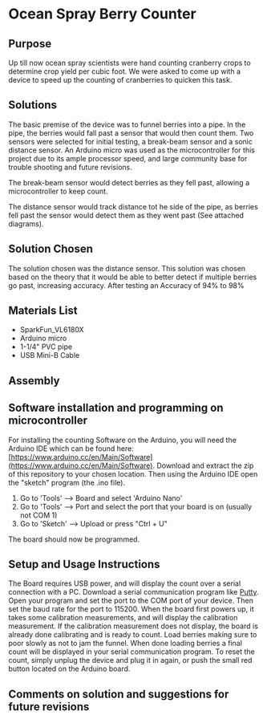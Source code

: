 # Ocean Spray Berry Counter
## Purpose
Up till now ocean spray scientists were hand counting cranberry crops to determine crop yield per cubic foot.  We were asked to come up with a device to speed up the counting of cranberries to quicken this task.
## Solutions
The basic premise of the device was to funnel berries into a pipe. In the pipe, the berries would fall past a sensor that would then count them.  Two sensors were selected for initial testing, a break-beam sensor and a sonic distance sensor.  An Arduino micro was used as the microcontroller for this project due to its ample processor speed, and large community base for trouble shooting and future revisions.

The break-beam sensor would detect berries as they fell past, allowing a microcontroller to keep count.  

The distance sensor would track distance tot he side of the pipe, as berries fell past the sensor would detect them as they went past  (See attached diagrams).
## Solution Chosen
The solution chosen was the distance sensor.  This solution was chosen based on the theory that it would be able to better detect if multiple berries go past, increasing accuracy.  After testing an Accuracy of 94% to 98%

## Materials List
* SparkFun_VL6180X
* Arduino micro
* 1-1/4" PVC pipe
* USB Mini-B Cable

## Assembly 

## Software installation and programming on microcontroller
For installing the counting Software on the Arduino, you will need the Arduino IDE which can be found here: [https://www.arduino.cc/en/Main/Software](https://www.arduino.cc/en/Main/Software). Download and extract the zip of this repository to your chosen location.  Then using the Arduino IDE open the "sketch" program (the .ino file).
1. Go to 'Tools' --> Board and select 'Arduino Nano'
2. Go to 'Tools' --> Port and select the port that your board is on (usually not COM 1)
3. Go to 'Sketch' --> Upload or press "Ctrl + U"

The board should now be programmed.

## Setup and Usage Instructions
The Board requires USB power, and will display the count over a serial connection with a PC.
Download a serial communication program like [Putty](http://www.putty.org/).  Open your program and set the port to the COM port of your device.  Then set the baud rate for the port to 115200.  When the board first powers up, it takes some calibration measurements, and will display the calibration measurement.  If the calibration measurement does not display, the board is already done calibrating and is ready to count.  Load berries making sure to poor slowly as not to jam the funnel.  When done loading berries a final count will be displayed in your serial communication program.  To reset the count, simply unplug the device and plug it in again, or push the small red button located on the Arduino board.

## Comments on solution and suggestions for future revisions
